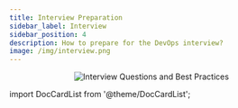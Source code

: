 ```yaml
---
title: Interview Preparation
sidebar_label: Interview
sidebar_position: 4
description: How to prepare for the DevOps interview?
image: /img/interview.png
---
```


<p align="center">
  <img class="page-cover-image" alt="Interview Questions and Best Practices" border="0" src="/img/interview.png" />
</p>

import DocCardList from '@theme/DocCardList';

<DocCardList />
